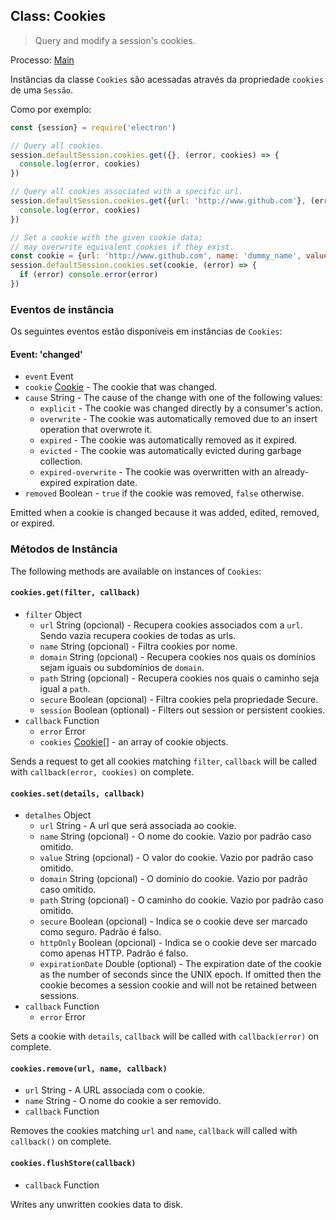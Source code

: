 ## Class: Cookies

> Query and modify a session's cookies.

Processo: [Main](../glossary.md#main-process)

Instâncias da classe `Cookies` são acessadas através da propriedade `cookies` de uma `Sessão`.

Como por exemplo:

```javascript
const {session} = require('electron')

// Query all cookies.
session.defaultSession.cookies.get({}, (error, cookies) => {
  console.log(error, cookies)
})

// Query all cookies associated with a specific url.
session.defaultSession.cookies.get({url: 'http://www.github.com'}, (error, cookies) => {
  console.log(error, cookies)
})

// Set a cookie with the given cookie data;
// may overwrite equivalent cookies if they exist.
const cookie = {url: 'http://www.github.com', name: 'dummy_name', value: 'dummy'}
session.defaultSession.cookies.set(cookie, (error) => {
  if (error) console.error(error)
})
```

### Eventos de instância

Os seguintes eventos estão disponíveis em instâncias de `Cookies`:

#### Event: 'changed'

* `event` Event
* `cookie` [Cookie](structures/cookie.md) - The cookie that was changed.
* `cause` String - The cause of the change with one of the following values: 
  * `explicit` - The cookie was changed directly by a consumer's action.
  * `overwrite` - The cookie was automatically removed due to an insert operation that overwrote it.
  * `expired` - The cookie was automatically removed as it expired.
  * `evicted` - The cookie was automatically evicted during garbage collection.
  * `expired-overwrite` - The cookie was overwritten with an already-expired expiration date.
* `removed` Boolean - `true` if the cookie was removed, `false` otherwise.

Emitted when a cookie is changed because it was added, edited, removed, or expired.

### Métodos de Instância

The following methods are available on instances of `Cookies`:

#### `cookies.get(filter, callback)`

* `filter` Object 
  * `url` String (opcional) - Recupera cookies associados com a `url`. Sendo vazia recupera cookies de todas as urls.
  * `name` String (opcional) - Filtra cookies por nome.
  * `domain` String (opcional) - Recupera cookies nos quais os domínios sejam iguais ou subdomínios de `domain`.
  * `path` String (opcional) - Recupera cookies nos quais o caminho seja igual a `path`.
  * `secure` Boolean (opcional) - Filtra cookies pela propriedade Secure.
  * `session` Boolean (optional) - Filters out session or persistent cookies.
* `callback` Function 
  * `error` Error
  * `cookies` [Cookie[]](structures/cookie.md) - an array of cookie objects.

Sends a request to get all cookies matching `filter`, `callback` will be called with `callback(error, cookies)` on complete.

#### `cookies.set(details, callback)`

* `detalhes` Object 
  * `url` String - A url que será associada ao cookie.
  * `name` String (opcional) - O nome do cookie. Vazio por padrão caso omitido.
  * `value` String (opcional) - O valor do cookie. Vazio por padrão caso omitido.
  * `domain` String (opcional) - O domínio do cookie. Vazio por padrão caso omitido.
  * `path` String (opcional) - O caminho do cookie. Vazio por padrão caso omitido.
  * `secure` Boolean (opcional) - Indica se o cookie deve ser marcado como seguro. Padrão é falso.
  * `httpOnly` Boolean (opcional) - Indica se o cookie deve ser marcado como apenas HTTP. Padrão é falso.
  * `expirationDate` Double (optional) - The expiration date of the cookie as the number of seconds since the UNIX epoch. If omitted then the cookie becomes a session cookie and will not be retained between sessions.
* `callback` Function 
  * `error` Error

Sets a cookie with `details`, `callback` will be called with `callback(error)` on complete.

#### `cookies.remove(url, name, callback)`

* `url` String - A URL associada com o cookie.
* `name` String - O nome do cookie a ser removido.
* `callback` Function

Removes the cookies matching `url` and `name`, `callback` will called with `callback()` on complete.

#### `cookies.flushStore(callback)`

* `callback` Function

Writes any unwritten cookies data to disk.